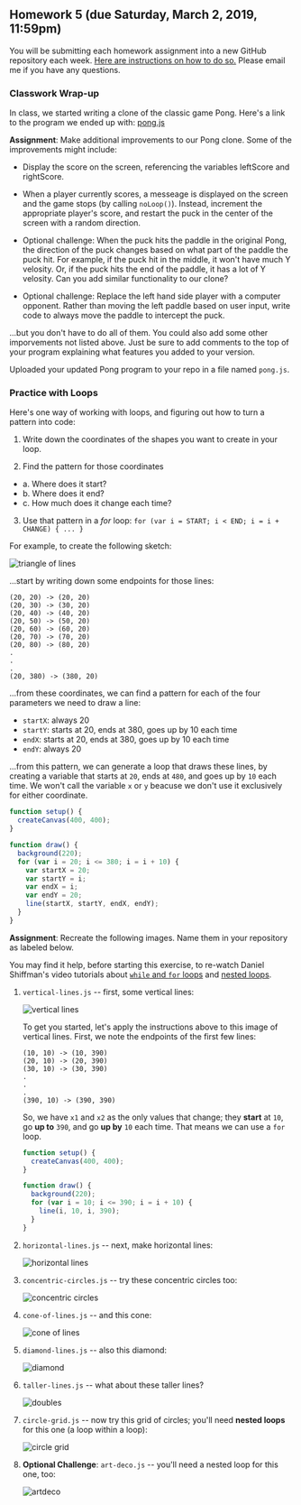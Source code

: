 ## Homework 5 (due Saturday, March 2, 2019, 11:59pm)

You will be submitting each homework assignment into a new GitHub repository each week. [Here are instructions on how to do so.](https://github.com/zamfi/github-guide/blob/master/README.md) Please email me if you have any questions.

### Classwork Wrap-up

In class, we started writing a clone of the classic game Pong.  Here's a link
to the program we ended up with: [pong.js](../sketches/pong.js)

**Assignment**: Make additional improvements to our Pong clone.  Some of the
improvements might include:

* Display the score on the screen, referencing the variables leftScore and rightScore.

* When a player currently scores, a messeage is displayed on the screen and
the game stops (by calling `noLoop()`).  Instead, increment the appropriate
player's score, and restart the puck in the center of the screen with a
random direction.

* Optional challenge:  When the puck hits the paddle in the original
Pong, the direction of the puck changes based on what part of the paddle the
puck hit.  For example, if the puck hit in the middle, it won't have much Y
velosity.  Or, if the puck hits the end of the paddle, it has a lot of Y
velosity.  Can you add similar functionality to our clone?

* Optional challenge:  Replace the left hand side player with a computer
opponent.   Rather than moving the left paddle based on user input, write
code to always move the paddle to intercept the puck.

...but you don't have to do all of them.  You could also add some other
imporvements not listed above.  Just be sure to add comments to the top of 
your program explaining what features you added to your version.

Uploaded your updated Pong program to your repo in a file named `pong.js`.

### Practice with Loops

Here's one way of working with loops, and figuring out how to turn a pattern into code:

1. Write down the coordinates of the shapes you want to create in your loop.

2. Find the pattern for those coordinates
  - a. Where does it start?
  - b. Where does it end?
  - c. How much does it change each time?

3. Use that pattern in a *for* loop: `for (var i = START; i < END; i = i + CHANGE) { ... }`

For example, to create the following sketch:

![triangle of lines](img/triangle.png)

...start by writing down some endpoints for those lines:

```
(20, 20) -> (20, 20)
(20, 30) -> (30, 20)
(20, 40) -> (40, 20)
(20, 50) -> (50, 20)
(20, 60) -> (60, 20)
(20, 70) -> (70, 20)
(20, 80) -> (80, 20)
.
.
.
(20, 380) -> (380, 20)
```

...from these coordinates, we can find a pattern for each of the four parameters we need to draw a line:

- `startX`: always 20
- `startY`: starts at 20, ends at 380, goes up by 10 each time
- `endX`: starts at 20, ends at 380, goes up by 10 each time
- `endY`: always 20

...from this pattern, we can generate a loop that draws these lines, by creating a variable that starts at `20`, ends at `480`, and goes up by `10` each time. We won't call the variable `x` or `y` beacuse we don't use it exclusively for either coordinate.

```javascript
function setup() {
  createCanvas(400, 400);
}

function draw() {
  background(220);
  for (var i = 20; i <= 380; i = i + 10) {
    var startX = 20;
    var startY = i;
    var endX = i;
    var endY = 20;
    line(startX, startY, endX, endY);
  }
}
```

**Assignment**: Recreate the following images. Name them in your repository as labeled below.

You may find it help, before starting this exercise, to re-watch Daniel Shiffman's video tutorials about [`while` and `for` loops](https://www.youtube.com/watch?v=cnRD9o6odjk) and [nested loops](https://www.youtube.com/watch?v=1c1_TMdf8b8).

1.  `vertical-lines.js` -- first, some vertical lines:

    ![vertical lines](img/vertical-lines.png)

    To get you started, let's apply the instructions above to this image of vertical lines. First, we note the endpoints of the first few lines:

    ```
    (10, 10) -> (10, 390)
    (20, 10) -> (20, 390)
    (30, 10) -> (30, 390)
    .
    .
    .
    (390, 10) -> (390, 390)
    ```

    So, we have `x1` and `x2` as the only values that change; they **start** at `10`, go **up to** `390`, and go **up by** `10` each time. That means we can use a `for` loop.

    ```javascript
    function setup() {
      createCanvas(400, 400);
    }

    function draw() {
      background(220);
      for (var i = 10; i <= 390; i = i + 10) {
        line(i, 10, i, 390);
      }
    }
    ```        

2.  `horizontal-lines.js` -- next, make horizontal lines:

    ![horizontal lines](img/horizontal-lines.png)

3.  `concentric-circles.js` -- try these concentric circles too:

    ![concentric circles](img/concentric-circles.png)

4.  `cone-of-lines.js` -- and this cone:

    ![cone of lines](img/cone-of-lines.png)

5.  `diamond-lines.js` -- also this diamond:

    ![diamond](img/diamond.png)

6.  `taller-lines.js` -- what about these taller lines?

    ![doubles](img/doubles.png)

7.  `circle-grid.js` -- now try this grid of circles; you'll need **nested loops** for this one (a loop within a loop):

    ![circle grid](img/circle-grid.png)

8.  **Optional Challenge**: `art-deco.js` -- you'll need a nested loop for this one, too:

    ![artdeco](img/artdeco.png)
